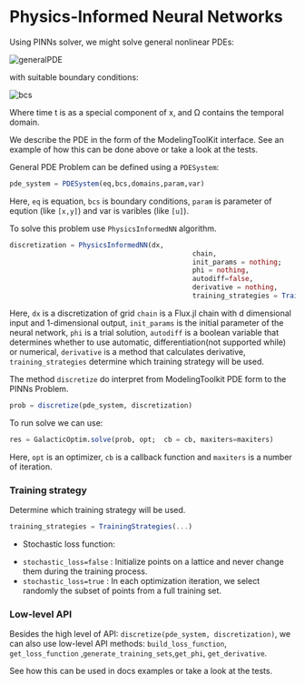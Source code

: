 # Physics-Informed Neural Networks

Using PINNs solver, we might solve general nonlinear PDEs:

![generalPDE](https://user-images.githubusercontent.com/12683885/86625781-5648c800-bfce-11ea-9d99-fbcb5c37fe0c.png)

 with suitable boundary conditions:

 ![bcs](https://user-images.githubusercontent.com/12683885/86625874-8001ef00-bfce-11ea-9417-1a216c7d90aa.png)

Where time t is as a special component of x, and Ω contains the temporal domain.

We describe the PDE in the form of the ModelingToolKit interface. See an example of how this can be done above or take a look at the tests.

General PDE Problem can be defined using a `PDESystem`:

```julia
pde_system = PDESystem(eq,bcs,domains,param,var)
```

Here, `eq` is equation, `bcs` is boundary conditions, `param` is parameter of eqution (like `[x,y]`) and var is varibles (like `[u]`).

To solve this problem use `PhysicsInformedNN` algorithm.

```julia
discretization = PhysicsInformedNN(dx,
                                             chain,
                                             init_params = nothing;
                                             phi = nothing,
                                             autodiff=false,
                                             derivative = nothing,
                                             training_strategies = TrainingStrategies(stochastic_loss=false))
```

Here,
`dx` is a discretization of grid
`chain` is a Flux.jl chain with d dimensional input and 1-dimensional output,
`init_params` is the initial parameter of the neural network,
`phi` is a trial solution,
`autodiff` is a boolean variable that determines whether to use automatic, differentiation(not supported while) or numerical,
`derivative` is a method that calculates derivative,
`training_strategies` determine which training strategy will be used.


The method `discretize` do interpret from ModelingToolkit PDE form to the PINNs Problem.

```julia
prob = discretize(pde_system, discretization)
```

To run solve we can use:
```julia
res = GalacticOptim.solve(prob, opt;  cb = cb, maxiters=maxiters)
```
Here,
`opt` is an optimizer, `cb` is a callback function and `maxiters` is a number of iteration.



### Training strategy

Determine which training strategy will be used.

```julia
training_strategies = TrainingStrategies(...)

```

* Stochastic loss function:
 - `stochastic_loss=false` : Initialize points on a lattice and never change them during
the training process.
 - `stochastic_loss=true` :  In each optimization iteration, we select randomly
the subset of points from a full training set.


### Low-level API

Besides the high level of API: `discretize(pde_system, discretization)`, we can also use low-level API methods:  `build_loss_function`, `get_loss_function` ,`generate_training_sets`,`get_phi`, `get_derivative`.

See how this can be used in docs examples or take a look at the tests.
